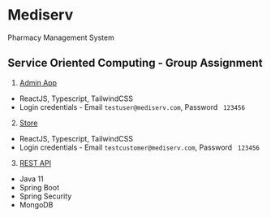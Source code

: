 # Mediserv

Pharmacy Management System

## Service Oriented Computing - Group Assignment


1. [Admin App](https://mediserve-admin.herokuapp.com)  
  * ReactJS, Typescript, TailwindCSS
  * Login credentials - Email ``` testuser@mediserv.com ```, Password ``` 123456```

2. [Store](https://mediserve-store.herokuapp.com/)
  * ReactJS, Typescript, TailwindCSS
  * Login credentials - Email ``` testcustomer@mediserv.com ```, Password ``` 123456```

3. [REST API](https://mediserve-api.herokuapp.com/api)
  * Java 11
  * Spring Boot
  * Spring Security
  * MongoDB
